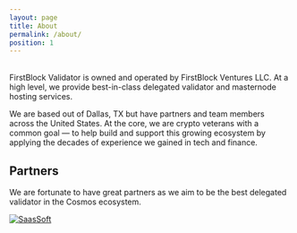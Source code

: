 ```yaml
---
layout: page
title: About
permalink: /about/
position: 1
---
```



<br/>
FirstBlock Validator is owned and operated by FirstBlock Ventures LLC. At a high level, we provide best-in-class delegated validator and masternode hosting services. 

We are based out of Dallas, TX but have partners and team members across the United States. At the core, we are crypto veterans with a common goal &mdash; to help build and support this growing ecosystem by applying the decades of experience we gained in tech and finance. 

## Partners 
We are fortunate to have great partners as we aim to be the best delegated validator in the Cosmos ecosystem. 

[![SaasSoft](https://puu.sh/APWbu/ff5b08920b.png)](https://saassoft.com)
